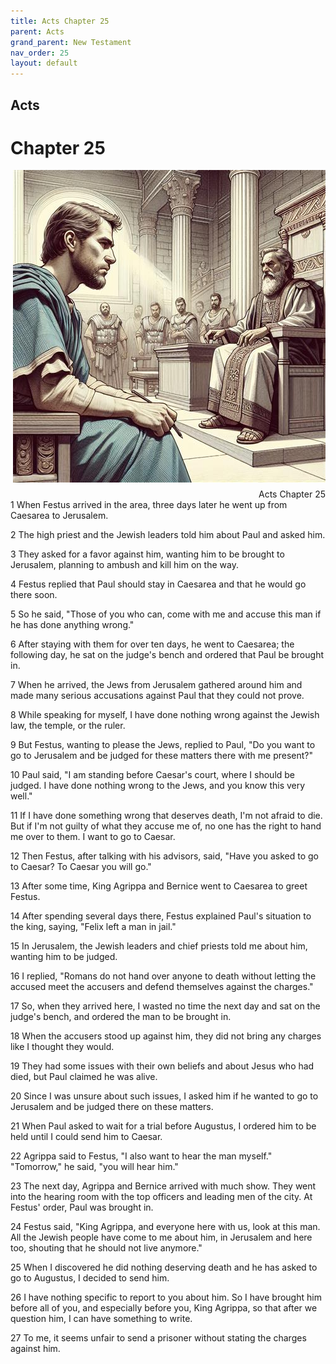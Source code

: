 ```yaml
---
title: Acts Chapter 25
parent: Acts
grand_parent: New Testament
nav_order: 25
layout: default
---
```


## Acts

# Chapter 25

<div style="clear: both; text-align: right;">
    <img src="/assets/Image/Acts/500/25.jpg" alt="Acts Chapter 25" class="chapter-image" style="max-width: 100%; height: auto; float: right; margin: 0 0 10px 10px; padding-left: 10%;">
    <figcaption style="font-size: 14px;">Acts Chapter 25</figcaption>
</div>
1 When Festus arrived in the area, three days later he went up from Caesarea to Jerusalem.

2 The high priest and the Jewish leaders told him about Paul and asked him.

3 They asked for a favor against him, wanting him to be brought to Jerusalem, planning to ambush and kill him on the way.

4 Festus replied that Paul should stay in Caesarea and that he would go there soon.

5 So he said, "Those of you who can, come with me and accuse this man if he has done anything wrong."

6 After staying with them for over ten days, he went to Caesarea; the following day, he sat on the judge's bench and ordered that Paul be brought in.

7 When he arrived, the Jews from Jerusalem gathered around him and made many serious accusations against Paul that they could not prove.

8 While speaking for myself, I have done nothing wrong against the Jewish law, the temple, or the ruler.

9 But Festus, wanting to please the Jews, replied to Paul, "Do you want to go to Jerusalem and be judged for these matters there with me present?"

10 Paul said, "I am standing before Caesar's court, where I should be judged. I have done nothing wrong to the Jews, and you know this very well."

11 If I have done something wrong that deserves death, I'm not afraid to die. But if I'm not guilty of what they accuse me of, no one has the right to hand me over to them. I want to go to Caesar.

12 Then Festus, after talking with his advisors, said, "Have you asked to go to Caesar? To Caesar you will go."

13 After some time, King Agrippa and Bernice went to Caesarea to greet Festus.

14 After spending several days there, Festus explained Paul's situation to the king, saying, "Felix left a man in jail."

15 In Jerusalem, the Jewish leaders and chief priests told me about him, wanting him to be judged.

16 I replied, "Romans do not hand over anyone to death without letting the accused meet the accusers and defend themselves against the charges."

17 So, when they arrived here, I wasted no time the next day and sat on the judge's bench, and ordered the man to be brought in.

18 When the accusers stood up against him, they did not bring any charges like I thought they would.

19 They had some issues with their own beliefs and about Jesus who had died, but Paul claimed he was alive.

20 Since I was unsure about such issues, I asked him if he wanted to go to Jerusalem and be judged there on these matters.

21 When Paul asked to wait for a trial before Augustus, I ordered him to be held until I could send him to Caesar.

22 Agrippa said to Festus, "I also want to hear the man myself." "Tomorrow," he said, "you will hear him."

23 The next day, Agrippa and Bernice arrived with much show. They went into the hearing room with the top officers and leading men of the city. At Festus' order, Paul was brought in.

24 Festus said, "King Agrippa, and everyone here with us, look at this man. All the Jewish people have come to me about him, in Jerusalem and here too, shouting that he should not live anymore."

25 When I discovered he did nothing deserving death and he has asked to go to Augustus, I decided to send him.

26 I have nothing specific to report to you about him. So I have brought him before all of you, and especially before you, King Agrippa, so that after we question him, I can have something to write.

27 To me, it seems unfair to send a prisoner without stating the charges against him.


